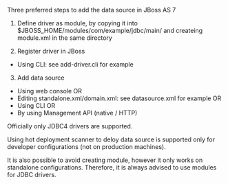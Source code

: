 Three preferred steps to add the data source in JBoss AS 7

1. Define driver as module, by copying it into 
$JBOSS\_HOME/modules/com/example/jdbc/main/
and createing module.xml in the same directory

2. Register driver in JBoss 
- Using CLI: see add-driver.cli for example

3. Add data source
- Using web console
OR
- Editing standalone.xml/domain.xml: see datasource.xml for example
OR
- Using CLI
OR
- By using Management API (native / HTTP)

Officially only JDBC4 drivers are supported.

Using hot deployment scanner to deloy data source is supported only for developer configurations (not on production machines).

It is also possible to avoid creating module, however it only works on standalone configurations. Therefore, it is always advised to use modules for JDBC drivers.
